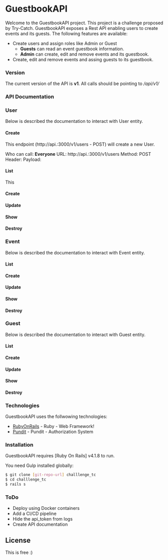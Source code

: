 # GuestbookAPI

Welcome to the GuestbookAPI project. This project is a challenge proposed by Try-Catch.
GuestbookAPI exposes a Rest API enabling users to create events and its guests.
The following features are available:

  - Create users and assign roles like Admin or Guest
    - **Guests** can read an event guestbook information.
    - **Admin** can create, edit and remove events and its guestbook.
  - Create, edit and remove events and assing guests to its guestbook.

### Version
The current version of the API is **v1**.
All calls should be pointing to *<hostname>/api/v1/<resource>*

### API Documentation
### User
Below is described the documentation to interact with User entity. 

#### Create
This endpoint (http://api.<server>:3000/v1/users  - POST) will create a new User.

Who can call: **Everyone**
URL: http://api.<server>:3000/v1/users
Method: POST
Header:
Payload:

#### List
This 

#### Create

#### Update

#### Show

#### Destroy


### Event
Below is described the documentation to interact with Event entity. 

#### List

#### Create

#### Update

#### Show

#### Destroy

### Guest
Below is described the documentation to interact with Guest entity. 

#### List

#### Create

#### Update

#### Show

#### Destroy

### Technologies

GuestbookAPI uses the follwowing technologies:

* [RubyOnRails] - Ruby - Web Framework!
* [Pundit] - Pundit - Authorization System

### Installation

GuestbookAPI requires [Ruby On Rails] v4.1.8 to run.

You need Gulp installed globally:

```sh
$ git clone [git-repo-url] challlenge_tc
$ cd challlenge_tc
$ rails s
```

### ToDo

 - Deploy using Docker containers
 - Add a CI/CD pipeline
 - Hide the api_token from logs
 - Create API documentation

License
----

This is free :)


   [RubyOnRails]: <http://rubyonrails.org/>
   [Pundit]: <https://github.com/elabs/pundit>
   [git-repo-url]: <https://github.com/rubenspg/challlenge_tc.git>
